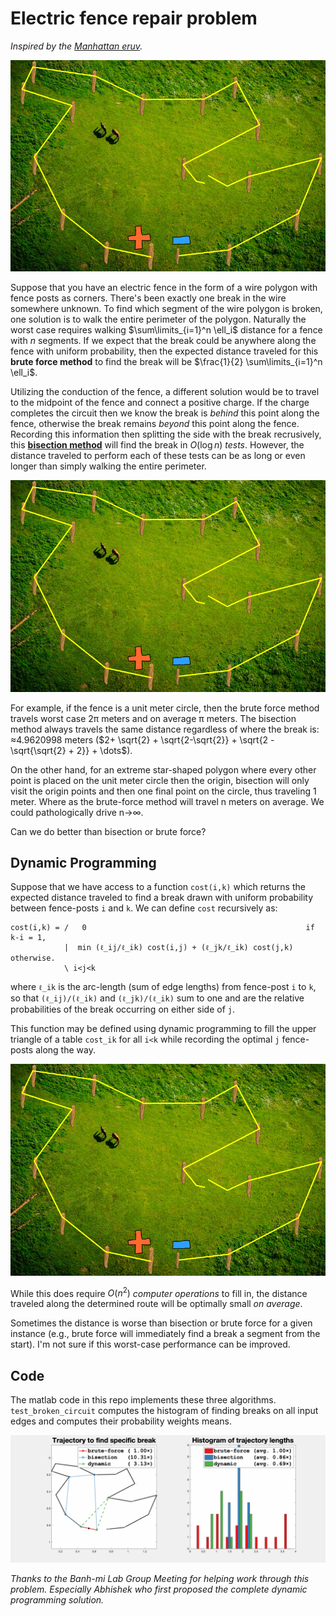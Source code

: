 # Electric fence repair problem


_Inspired by the [Manhattan
eruv](https://en.wikipedia.org/wiki/Yosef_Eliyahu_Henkin#Manhattan_eruv)._

![](farm-brute-force.gif)

Suppose that you have an electric fence in the form of a wire polygon with fence
posts as corners. There's been exactly one break in the wire somewhere unknown.
To find which segment of the wire polygon is broken, one solution is to walk the
entire perimeter of the polygon. Naturally the worst case requires walking
$\sum\limits_{i=1}^n \ell_i$ distance for a fence with $n$ segments. If we expect that
the break could be anywhere along the fence with uniform probability, then the
expected distance traveled for this **brute force method** to find the break will be
$\frac{1}{2} \sum\limits_{i=1}^n \ell_i$.

Utilizing the conduction of the fence, a different solution would be to travel
to the midpoint of the fence and connect a positive charge. If the charge
completes the circuit then we know the break is _behind_ this point along the
fence, otherwise the break remains _beyond_ this point along the fence.
Recording this information then splitting the side with the break recrusively,
this [**bisection method**](https://en.wikipedia.org/wiki/Bisection_method) will
find the break in $O(\log n)$ _tests_. However, the distance traveled to perform
each of these tests can be as long or even longer than simply walking the entire
perimeter.

![](farm-bisection.gif)

For example, if the fence is a unit meter circle, then the brute force method travels
worst case 2π meters and on average π meters. The bisection method always
travels the same distance regardless of where the break is: ≈4.9620998 meters ($2+ \sqrt{2} + \sqrt{2-\sqrt{2}} + \sqrt{2 - \sqrt{\sqrt{2} + 2}} + \dots$).

On the other hand, for an extreme star-shaped polygon where every other point is
placed on the unit meter circle then the origin, bisection will only visit the origin
points and then one final point on the circle, thus traveling 1 meter. Where as
the brute-force method will travel n meters on average. We could pathologically
drive n→∞.

Can we do better than bisection or brute force?

## Dynamic Programming

Suppose that we have access
to a function `cost(i,k)` which returns the expected distance traveled
to find a break drawn with uniform probability between fence-posts `i` and
`k`. We can define `cost` recursively as:

```
cost(i,k) = /   0                                                 if k-i = 1,
            |  min (ℓ_ij/ℓ_ik) cost(i,j) + (ℓ_jk/ℓ_ik) cost(j,k)  otherwise.
            \ i<j<k
```

where `ℓ_ik` is the arc-length (sum of edge lengths) from fence-post `i` to `k`,
so that `(ℓ_ij)/(ℓ_ik)` and `(ℓ_jk)/(ℓ_ik)` sum to one and are the relative
probabilities of the break occurring on either side of `j`.

This function may be defined using dynamic programming to fill the upper triangle
of a table `cost_ik` for all `i<k` while recording the optimal `j` fence-posts
along the way.

![](farm-dynamic-programming.gif)

While this does require $O(n^2)$ _computer operations_ to fill in, the
distance traveled along the determined route will be optimally small _on average_.

Sometimes the distance is worse than bisection or brute force for a given instance (e.g., brute force will
immediately find a break a segment from the start).  I'm not sure if this worst-case performance can be improved.


## Code

The matlab code in this repo implements these three algorithms.
`test_broken_circuit` computes the histogram of finding breaks on all input
edges and computes their probability weights means.

![](farm-plot.gif)


_Thanks to the Banh-mi Lab Group Meeting for helping work through this problem.
Especially Abhishek who first proposed the complete dynamic
programming solution._
